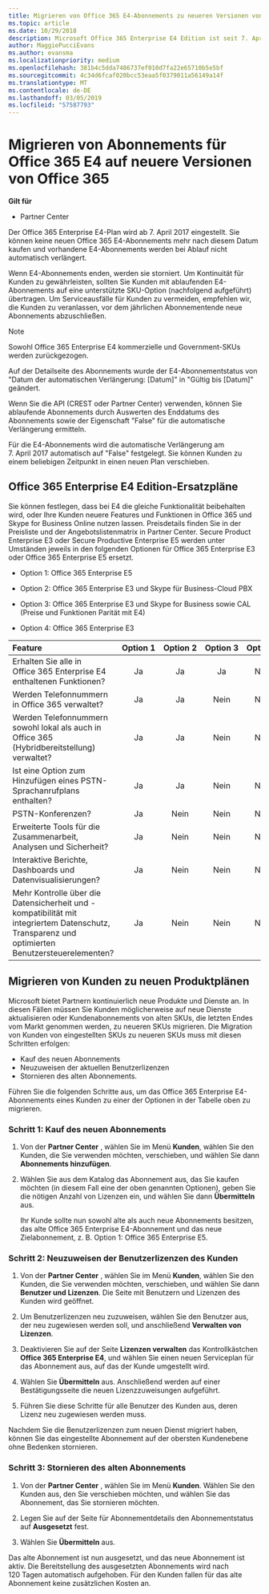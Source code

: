 ```yaml
---
title: Migrieren von Office 365 E4-Abonnements zu neueren Versionen von Office 365 | Partner Center
ms.topic: article
ms.date: 10/29/2018
description: Microsoft Office 365 Enterprise E4 Edition ist seit 7. April 2017 eingestellt. Hier erfahren Sie, wie Sie Ihre Kundenabonnements zu neueren Versionen von Office 365 migrieren.
author: MaggiePucciEvans
ms.author: evansma
ms.localizationpriority: medium
ms.openlocfilehash: 381b4c5dda7486737ef010d7fa22e65710b5e5bf
ms.sourcegitcommit: 4c34d6fcaf020bcc53eaa5f0379011a56149a14f
ms.translationtype: MT
ms.contentlocale: de-DE
ms.lasthandoff: 03/05/2019
ms.locfileid: "57587793"
---
```

# <a name="migrate-office-365-e4-subscriptions-to-newer-office-365-versions"></a>Migrieren von Abonnements für Office 365 E4 auf neuere Versionen von Office 365

**Gilt für**

-  Partner Center

Der Office 365 Enterprise E4-Plan wird ab 7. April 2017 eingestellt. Sie können keine neuen Office 365 E4-Abonnements mehr nach diesem Datum kaufen und vorhandene E4-Abonnements werden bei Ablauf nicht automatisch verlängert.

Wenn E4-Abonnements enden, werden sie storniert. Um Kontinuität für Kunden zu gewährleisten, sollten Sie Kunden mit ablaufenden E4-Abonnements auf eine unterstützte SKU-Option (nachfolgend aufgeführt) übertragen. Um Serviceausfälle für Kunden zu vermeiden, empfehlen wir, die Kunden zu veranlassen, vor dem jährlichen Abonnementende neue Abonnements abzuschließen. 

> [!NOTE]  
>  Sowohl Office 365 Enterprise E4 kommerzielle und Government-SKUs werden zurückgezogen.
 
Auf der Detailseite des Abonnements wurde der E4-Abonnementstatus von "Datum der automatischen Verlängerung: [Datum]" in "Gültig bis [Datum]" geändert. 

Wenn Sie die API (CREST oder Partner Center) verwenden, können Sie ablaufende Abonnements durch Auswerten des Enddatums des Abonnements sowie der Eigenschaft "False" für die automatische Verlängerung ermitteln. 

Für die E4-Abonnements wird die automatische Verlängerung am 7. April 2017 automatisch auf "False" festgelegt. Sie können Kunden zu einem beliebigen Zeitpunkt in einen neuen Plan verschieben. 

## <a name="office-365-enterprise-e4-edition-replacement-plans"></a>Office 365 Enterprise E4 Edition-Ersatzpläne

Sie können festlegen, dass bei E4 die gleiche Funktionalität beibehalten wird, oder Ihre Kunden neuere Features und Funktionen in Office 365 und Skype for Business Online nutzen lassen. Preisdetails finden Sie in der Preisliste und der Angebotslistenmatrix in Partner Center. Secure Product Enterprise E3 oder Secure Productive Enterprise E5 werden unter Umständen jeweils in den folgenden Optionen für Office 365 Enterprise E3 oder Office 365 Enterprise E5 ersetzt.

- Option 1: Office 365 Enterprise E5

- Option 2: Office 365 Enterprise E3 und Skype für Business-Cloud PBX

- Option 3: Office 365 Enterprise E3 und Skype for Business sowie CAL (Preise und Funktionen Parität mit E4)

- Option 4: Office 365 Enterprise E3


| Feature | Option 1 | Option 2 | Option 3 | Option 4 |
| :---    | :------: |   :---:  |   :---:  |   :---:  |
| Erhalten Sie alle in Office 365 Enterprise E4 enthaltenen Funktionen? | Ja | Ja | Ja | Nein |
| Werden Telefonnummern in Office 365 verwaltet? | Ja | Ja | Nein | Nein |
| Werden Telefonnummern sowohl lokal als auch in Office 365 (Hybridbereitstellung) verwaltet? | Ja | Ja | Nein | Nein |
| Ist eine Option zum Hinzufügen eines PSTN-Sprachanrufplans enthalten? | Ja | Ja | Nein | Nein |
| PSTN-Konferenzen? | Ja | Nein | Nein | Nein |
| Erweiterte Tools für die Zusammenarbeit, Analysen und Sicherheit? | Ja | Nein | Nein | Nein |
| Interaktive Berichte, Dashboards und Datenvisualisierungen? | Ja | Nein | Nein | Nein | 
| Mehr Kontrolle über die Datensicherheit und -kompatibilität mit integriertem Datenschutz, Transparenz und optimierten Benutzersteuerelementen? | Ja | Nein | Nein | Nein | 

## <a name="transition-customers-to-new-product-plans"></a>Migrieren von Kunden zu neuen Produktplänen

Microsoft bietet Partnern kontinuierlich neue Produkte und Dienste an. In diesen Fällen müssen Sie Kunden möglicherweise auf neue Dienste aktualisieren oder Kundenabonnements von alten SKUs, die letzten Endes vom Markt genommen werden, zu neueren SKUs migrieren. Die Migration von Kunden von eingestellten SKUs zu neueren SKUs muss mit diesen Schritten erfolgen:

-   Kauf des neuen Abonnements
-   Neuzuweisen der aktuellen Benutzerlizenzen
-   Stornieren des alten Abonnements.

Führen Sie die folgenden Schritte aus, um das Office 365 Enterprise E4-Abonnements eines Kunden zu einer der Optionen in der Tabelle oben zu migrieren.

### <a name="step-1---purchase-the-new-subscription"></a>Schritt 1: Kauf des neuen Abonnements

1. Von der **Partner Center** , wählen Sie im Menü **Kunden**, wählen Sie den Kunden, die Sie verwenden möchten, verschieben, und wählen Sie dann **Abonnements hinzufügen**.

2. Wählen Sie aus dem Katalog das Abonnement aus, das Sie kaufen möchten (in diesem Fall eine der oben genannten Optionen), geben Sie die nötigen Anzahl von Lizenzen ein, und wählen Sie dann **Übermitteln** aus.

   Ihr Kunde sollte nun sowohl alte als auch neue Abonnements besitzen, das alte Office 365 Enterprise E4-Abonnement und das neue Zielabonnement, z. B. Option 1: Office 365 Enterprise E5.

### <a name="step-2---reassign-the-customers-users-licenses"></a>Schritt 2: Neuzuweisen der Benutzerlizenzen des Kunden

1. Von der **Partner Center** , wählen Sie im Menü **Kunden**, wählen Sie den Kunden, die Sie verwenden möchten, verschieben, und wählen Sie dann **Benutzer und Lizenzen**. Die Seite mit Benutzern und Lizenzen des Kunden wird geöffnet.

2. Um Benutzerlizenzen neu zuzuweisen, wählen Sie den Benutzer aus, der neu zugewiesen werden soll, und anschließend **Verwalten von Lizenzen**.

3. Deaktivieren Sie auf der Seite **Lizenzen verwalten** das Kontrollkästchen **Office 365 Enterprise E4**, und wählen Sie einen neuen Serviceplan für das Abonnement aus, auf das der Kunde umgestellt wird.

4. Wählen Sie **Übermitteln** aus. Anschließend werden auf einer Bestätigungsseite die neuen Lizenzzuweisungen aufgeführt.

5. Führen Sie diese Schritte für alle Benutzer des Kunden aus, deren Lizenz neu zugewiesen werden muss.

Nachdem Sie die Benutzerlizenzen zum neuen Dienst migriert haben, können Sie das eingestellte Abonnement auf der obersten Kundenebene ohne Bedenken stornieren.

### <a name="step-3---cancel-the-old-subscription"></a>Schritt 3: Stornieren des alten Abonnements

1. Von der **Partner Center** , wählen Sie im Menü **Kunden**. Wählen Sie den Kunden aus, den Sie verschieben möchten, und wählen Sie das Abonnement, das Sie stornieren möchten.

2. Legen Sie auf der Seite für Abonnementdetails den Abonnementstatus auf **Ausgesetzt** fest.

3. Wählen Sie **Übermitteln** aus.

Das alte Abonnement ist nun ausgesetzt, und das neue Abonnement ist aktiv. Die Bereitstellung des ausgesetzten Abonnements wird nach 120 Tagen automatisch aufgehoben. Für den Kunden fallen für das alte Abonnement keine zusätzlichen Kosten an.



 



